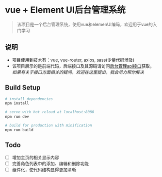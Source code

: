# vue + Element UI后台管理系统

> 该项目是一个后台管理系统，使用vue和elemenUI编码，欢迎用于vue的入门学习

## 说明

+ 项目使用到技术有：vue, vue-router, axios, sass(少量代码涉及)
+ 该项目展示的是前端代码，后端接口及其源码请访问[后台管理api接口](https://gitee.com/wBekvam/vueShop-api-server.git)获取。
*如果有关于接口方面相关的疑问，欢迎在这里提出，我会尽力帮你解决*

## Build Setup

``` bash
# install dependencies
npm install

# serve with hot reload at localhost:8080
npm run dev

# build for production with minification
npm run build
```
## Todo
- [ ] 增加主页的相关显示内容
- [ ] 完善角色列表中的添加、编辑和删除功能
- [ ] 组件化，使代码结构显得更加清晰